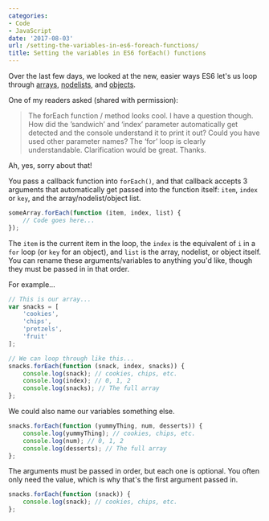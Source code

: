 ```yaml
---
categories:
- Code
- JavaScript
date: '2017-08-03'
url: /setting-the-variables-in-es6-foreach-functions/
title: Setting the variables in ES6 forEach() functions
---
```


Over the last few days, we looked at the new, easier ways ES6 let's us loop through [arrays](/looping-through-arrays-the-es6-way/), [nodelists](/looping-through-nodelists-with-es6/), and [objects](/looping-through-objects-with-es6/).

One of my readers asked (shared with permission):

> The forEach function / method looks cool. I have a question though. How did the ’sandwich’ and ‘index’ parameter automatically get detected and the console understand it to print it out? Could you have used other parameter names? The ‘for’ loop is clearly understandable. Clarification would be great. Thanks.

Ah, yes, sorry about that!

You pass a callback function into `forEach()`, and that callback accepts 3 arguments that automatically get passed into the function itself: `item`, `index` or `key`, and the array/nodelist/object list.

```javascript
someArray.forEach(function (item, index, list) {
    // Code goes here...
});
```

The `item` is the current item in the loop, the `index` is the equivalent of `i` in a `for` loop (or `key` for an object), and `list` is the array, nodelist, or object itself. You can rename these arguments/variables to anything you'd like, though they must be passed in in that order.

For example...

```javascript
// This is our array...
var snacks = [
	'cookies',
	'chips',
	'pretzels',
	'fruit'
];

// We can loop through like this...
snacks.forEach(function (snack, index, snacks)) {
	console.log(snack); // cookies, chips, etc.
	console.log(index); // 0, 1, 2
	console.log(snacks); // The full array
};
```

We could also name our variables something else.

```javascript
snacks.forEach(function (yummyThing, num, desserts)) {
	console.log(yummyThing); // cookies, chips, etc.
	console.log(num); // 0, 1, 2
	console.log(desserts); // The full array
};
```

The arguments must be passed in order, but each one is optional. You often only need the value, which is why that's the first argument passed in.

```javascript
snacks.forEach(function (snack)) {
	console.log(snack); // cookies, chips, etc.
};
```